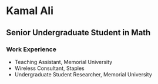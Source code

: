 # Kamal Ali
## Senior Undergraduate Student in Math

### Work Experience
- Teaching Assistant, Memorial University
- Wireless Consultant, Staples
- Undergraduate Student Researcher, Memorial University
